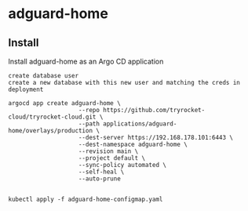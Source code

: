 # adguard-home

## Install

Install adguard-home as an Argo CD application

    create database user 
    create a new database with this new user and matching the creds in deployment

    argocd app create adguard-home \
                        --repo https://github.com/tryrocket-cloud/tryrocket-cloud.git \
                        --path applications/adguard-home/overlays/production \
                        --dest-server https://192.168.178.101:6443 \
                        --dest-namespace adguard-home \
                        --revision main \
                        --project default \
                        --sync-policy automated \
                        --self-heal \
                        --auto-prune


    kubectl apply -f adguard-home-configmap.yaml